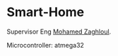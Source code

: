 # Smart-Home
Supervisor Eng [Mohamed Zaghloul](https://www.linkedin.com/in/mohamed-zaghloul-3b75b9148).

Microcontroller: atmega32

